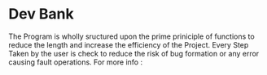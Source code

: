 # Dev Bank
The Program is wholly sructured upon the prime priniciple of functions to reduce the length and increase the efficiency of the Project.
Every Step Taken by the user is check to reduce the risk of bug formation or any error causing fault operations.
For more info : 
